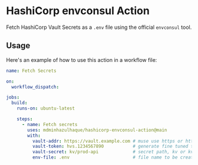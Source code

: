 # HashiCorp envconsul Action

Fetch HashiCorp Vault Secrets as a `.env` file using the official `envconsul` tool.

## Usage

Here's an example of how to use this action in a workflow file:

```yaml
name: Fetch Secrets

on:
  workflow_dispatch:

jobs:
  build:
    runs-on: ubuntu-latest

    steps:
      - name: Fetch secrets
        uses: mdminhazulhaque/hashicorp-envconsul-action@main
        with:
          vault-addr: https://vault.example.com # muse use https or http
          vault-token: hvs.1234567890           # generate fine tuned token
          vault-secret: kv/prod-api             # secret path, kv or kv2
          env-file: .env                        # file name to be created
```
